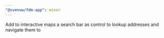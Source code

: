 ```yaml
---
"@svenvw/fdm-app": minor
---
```


Add to interactive maps a search bar as control to lookup addresses and navigate them to

